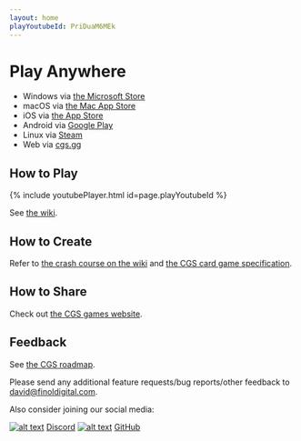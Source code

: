 ```yaml
---
layout: home
playYoutubeId: PriDuaM6MEk
---
```


# Play Anywhere
- Windows via [the Microsoft Store](https://apps.microsoft.com/detail/9n96n5s4w3j0)
- macOS via [the Mac App Store](https://apps.apple.com/us/app/card-game-simulator/id1398206553?ls=1&mt=12)
- iOS via [the App Store](https://apps.apple.com/us/app/card-game-simulator/id1392877362?ls=1)
- Android via [Google Play](https://play.google.com/store/apps/details?id=com.finoldigital.cardgamesim)
- Linux via [Steam](https://store.steampowered.com/app/1742850/Card_Game_Simulator/)
- Web via [cgs.gg](https://cgs.gg/)

## How to Play

{% include youtubePlayer.html id=page.playYoutubeId %}

See [the wiki](https://github.com/finol-digital/Card-Game-Simulator/wiki).

## How to Create

Refer to [the crash course on the wiki](https://github.com/finol-digital/Card-Game-Simulator/wiki/Crash-Course-into-Game-Development-with-CGS) and [the CGS card game specification](https://github.com/finol-digital/FinolDigital.Cgs.CardGameDef).

## How to Share

Check out [the CGS games website](https://cgs.games).

## Feedback

See [the CGS roadmap](https://github.com/orgs/finol-digital/projects/1/views/1). 

Please send any additional feature requests/bug reports/other feedback to <david@finoldigital.com>.

Also consider joining our social media:

[![alt text][1.1]][1] [Discord](http://discord.cardgamesimulator.com) 
[![alt text][2.1]][2] [GitHub](http://github.cardgamesimulator.com) 

[1.1]: https://i.imgur.com/oea5DvA.png (discord icon with padding)
[2.1]: https://i.imgur.com/AortmS7.png (github icon with padding)

[1]: http://discord.cardgamesimulator.com
[2]: http://github.cardgamesimulator.com
